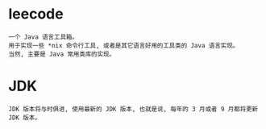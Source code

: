 # leecode

    一个 Java 语言工具箱。
    用于实现一些 *nix 命令行工具, 或者是其它语言好用的工具类的 Java 语言实现。
    当然, 主要是 Java 常用类库的实现。
    
# JDK

    JDK 版本将与时俱进, 使用最新的 JDK 版本, 也就是说, 每年的 3 月或者 9 月都将更新 JDK 版本。